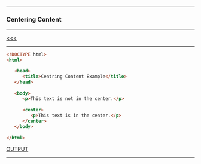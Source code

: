 
---

### Centering Content

---

[<<<](https://github.com/ttltrk/WEB/blob/master/FLW/FLWH/FLWH.MD)

---

```html
<!DOCTYPE html>
<html>

   <head>
      <title>Centring Content Example</title>
   </head>
	
   <body>
      <p>This text is not in the center.</p>
      
      <center>
         <p>This text is in the center.</p>
      </center>
   </body>
	
</html>
```

[OUTPUT](http://htmlpreview.github.io/?https://github.com/ttltrk/WEB/blob/master/BHM/03/03_04.HTML)

---
